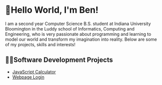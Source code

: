 <h1>👋Hello World, I'm Ben!</h1>
I am a second year Computer Science B.S. student at Indiana University Bloomington in the Luddy school of Informatics, Computing and Engineering, who is very passionate about programming and learning to model our world and transform my imagination into reality. Below are some of my projects, skills and interests!
<h2>👨‍💻Software Development Projects</h2>

- [JavaScript Calculator](https://github.com/BenJacobs24/Calculator)
- [Webpage Login](https://github.com/BenJacobs24/Login-Page)
